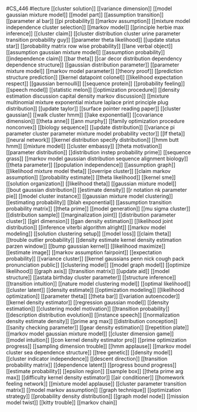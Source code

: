 #CS_446
#lecture
[[cluster solution]]
[[variance dimension]]
[[model gaussian mixture model]]
[[model part]]
[[assumption transition]]
[[parameter al bar]]
[[pi probability]]
[[markov assumption]]
[[mixture model independence cluster selection]]
[[markov model]]
[[principle herbie max inference]]
[[cluster claim]]
[[cluster distribution cluster urine parameter transition probability guy]]
[[parameter theta likelihood]]
[[update status star]]
[[probability matrix row wise probability]]
[[lane verbal object]]
[[assumption gaussian mixture model]]
[[assumption probability]]
[[independence claim]]
[[bar theta]]
[[car decor distribution dependency dependence structure]]
[[gaussian distribution parameter]]
[[parameter mixture model]]
[[markov model parameter]]
[[theory proof]]
[[prediction structure prediction]]
[[kernel datapoint colonel]]
[[likelihood expectation respect]]
[[gaussian bernoulli]]
[[sequence protein]]
[[probability feeling]]
[[speech model]]
[[statistic melon]]
[[optimization procedure]]
[[density estimation discussion capital density markov discussion]]
[[mixture multinomial mixture exponential mixture laplace print principle plug distribution]]
[[update taylor]]
[[surface pointer reading paper]]
[[cluster gaussian]]
[[walk cluster hmm]]
[[lake exponential]]
[[covariance dimension]]
[[theta anne]]
[[ann murphy]]
[[family optimization procedure nonconvex]]
[[biology sequence]]
[[update distribution]]
[[variance pi parameter cluster parameter mixture model probability vector]]
[[lf theta]]
[[neural network]]
[[kernel distribution specify distribution]]
[[hmm butt hmm]]
[[mixture model]]
[[cluster embassy]]
[[theta motivation]]
[[parameter distribution]]
[[distribution instep probability prime]]
[[sequence grass]]
[[markov model gaussian distribution sequence alignment biology]]
[[theta parameter]]
[[population independence]]
[[assumption graph]]
[[likelihood mixture model theta]]
[[overripe cluster]]
[[claim markov assumption]]
[[probability estimate]]
[[theta likelihood]]
[[kernel sme]]
[[solution organization]]
[[likelihood theta]]
[[gaussian mixture model]]
[[bout gaussian distribution]]
[[estimate density]]
[[r notation nk parameter pie]]
[[model cluster instance]]
[[gaussian mixture model clustering]]
[[estimating probability]]
[[blah exponential]]
[[assumption transition probability matrix]]
[[theta prime]]
[[model generation]]
[[mu sigma cluster]]
[[distribution sample]]
[[marginalization joint]]
[[distribution parameter cluster]]
[[girl dimension]]
[[gan density estimation]]
[[likelihood joint distribution]]
[[inference viterbi algorithm alright]]
[[markov model modeling]]
[[solution clustering setup]]
[[model loss]]
[[claim theta]]
[[trouble outlier probability]]
[[density estimate kernel density estimation parzen window]]
[[bump gaussian kernel]]
[[likelihood maximize]]
[[estimate image]]
[[markov assumption fairpoint]]
[[expectation probability]]
[[variance cluster]]
[[kernel gaussians penn nick cough pack pronunciation public]]
[[clustering model]]
[[model graph model]]
[[optimize likelihood]]
[[graph axis]]
[[transition matrix]]
[[update aid]]
[[model structure]]
[[astata birthday cluster parameter]]
[[structure inference]]
[[transition intuition]]
[[nature model clustering model]]
[[optimal likelihood]]
[[cluster latent]]
[[density estimate]]
[[optimization modeling]]
[[likelihood optimization]]
[[parameter theta]]
[[theta bar]]
[[variation autoencoder]]
[[kernel density estimator]]
[[regression gaussian model]]
[[density estimation]]
[[clustering model motivation]]
[[transition probability]]
[[description distribution evolution]]
[[instance speech]]
[[normalization density estimate density]]
[[prime arg max]]
[[distribution conception]]
[[sanity checking parameter]]
[[gear density estimation]]
[[repetition plate]]
[[markov model gaussian mixture model]]
[[cluster dimension game]]
[[model intuition]]
[[con kernel density estimator pro]]
[[prime optimization progress]]
[[sampling dimension trouble]]
[[hmm applause]]
[[markov model cluster sea dependence structure]]
[[tree genetic]]
[[density model]]
[[cluster indicator independence]]
[[descent direction]]
[[transition probability matrix]]
[[dependence latent]]
[[progress bound progress]]
[[estimate probability]]
[[epsilon region]]
[[sample box]]
[[theta prime arg max]]
[[difficulty kernel density estimator]]
[[air conditioner]]
[[homework feeling network]]
[[mixture model applause]]
[[cluster parameter transition matrix]]
[[model markov assumption]]
[[graph technique]]
[[optimization strategy]]
[[probability density distribution]]
[[graph model node]]
[[mission model twist]]
[[kitty trouble]]
[[markov chain]]
